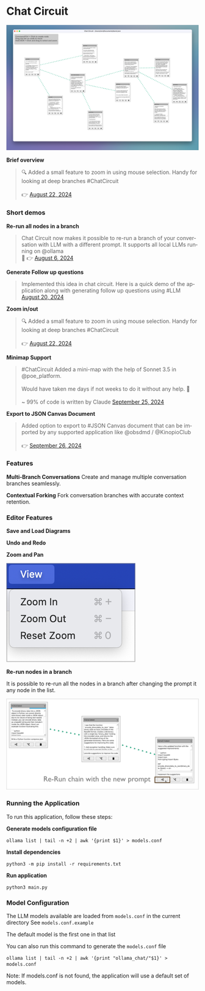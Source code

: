 # Chat Circuit

![](docs/img.png)

**Brief overview**

<blockquote class="twitter-tweet" data-media-max-width="560"><p lang="en" dir="ltr">🔍 Added a small feature to zoom in using mouse selection. Handy for looking at deep branches #ChatCircuit<br><br>👉 <a href="https://twitter.com/namuan_twt/status/1826620308507558383?ref_src=twsrc%5Etfw">August 22, 2024</a></blockquote>

### Short demos

**Re-run all nodes in a branch**
<blockquote class="twitter-tweet" data-media-max-width="560"><p lang="en" dir="ltr">Chat Circuit now makes it possible to re-run a branch of your conversation with LLM with a different prompt. It supports all local LLMs running on @ollama <br>💾 👉 <a href="https://twitter.com/namuan_twt/status/1820796082248458377?ref_src=twsrc%5Etfw">August 6, 2024</a></blockquote>

**Generate Follow up questions**
<blockquote class="twitter-tweet" data-media-max-width="560"><p lang="en" dir="ltr">Implemented this idea in chat circuit. Here is a quick demo of the application along with generating follow up questions using #LLM <a href="https://twitter.com/namuan_twt/status/1825849039348289574?ref_src=twsrc%5Etfw">August 20, 2024</a></blockquote>

**Zoom in/out**
<blockquote class="twitter-tweet" data-media-max-width="560"><p lang="en" dir="ltr">🔍 Added a small feature to zoom in using mouse selection. Handy for looking at deep branches #ChatCircuit<br><br>👉 <a href="https://twitter.com/namuan_twt/status/1826620308507558383?ref_src=twsrc%5Etfw">August 22, 2024</a></blockquote>

**Minimap Support**

<blockquote class="twitter-tweet" data-media-max-width="560"><p lang="en" dir="ltr">#ChatCircuit Added a mini-map with the help of Sonnet 3.5 in @poe_platform. <br><br>Would have taken me days if not weeks to do it without any help. 🙏<br><br>~ 99% of code is written by Claude <a href="https://twitter.com/namuan_twt/status/1838913082510225442?ref_src=twsrc%5Etfw">September 25, 2024</a></blockquote>

**Export to JSON Canvas Document**

<blockquote class="twitter-tweet" data-media-max-width="560"><p lang="en" dir="ltr">Added option to export to #JSON Canvas document that can be imported by any supported application like @obsdmd / @KinopioClub<br><br>👉 <a href="https://twitter.com/namuan_twt/status/1839415117353570323?ref_src=twsrc%5Etfw">September 26, 2024</a></blockquote>

### Features

**Multi-Branch Conversations**
Create and manage multiple conversation branches seamlessly.

**Contextual Forking**
Fork conversation branches with accurate context retention.

### Editor Features

**Save and Load Diagrams**

**Undo and Redo**

**Zoom and Pan**

![](docs/view-options.png)

**Re-run nodes in a branch**

It is possible to re-run all the nodes in a branch after changing the prompt it any node in the list.

![](docs/re-run-button.png)

### Running the Application

To run this application, follow these steps:

**Generate models configuration file**

```shell
ollama list | tail -n +2 | awk '{print $1}' > models.conf
```

**Install dependencies**

```shell
python3 -m pip install -r requirements.txt
```

**Run application**
```shell
python3 main.py
```

### Model Configuration

The LLM models available are loaded from `models.conf` in the current directory
See `models.conf.example`

The default model is the first one in that list

You can also run this command to generate the `models.conf` file

```shell
ollama list | tail -n +2 | awk '{print "ollama_chat/"$1}' > models.conf
```

Note: If models.conf is not found, the application will use a default set of models.
